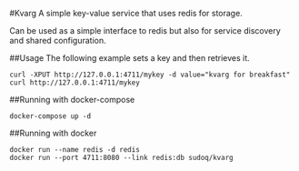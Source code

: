 #Kvarg
A simple key-value service that uses redis for storage.

Can be used as a simple interface to redis but also for service discovery and shared configuration.

##Usage
The following example sets a key and then retrieves it.
```
curl -XPUT http://127.0.0.1:4711/mykey -d value="kvarg for breakfast"
curl http://127.0.0.1:4711/mykey
```

##Running with docker-compose
```
docker-compose up -d
```

##Running with docker
```
docker run --name redis -d redis
docker run --port 4711:8080 --link redis:db sudoq/kvarg
```
